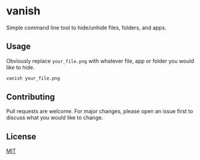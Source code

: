 # vanish

Simple command line tool to hide/unhide files, folders, and apps.

## Usage

Obviously replace `your_file.png` with whatever file, app or folder you would like to hide.

```bash
vanish your_file.png
```

## Contributing
Pull requests are welcome. For major changes, please open an issue first to discuss what you would like to change.

## License
[MIT](https://choosealicense.com/licenses/mit/)
